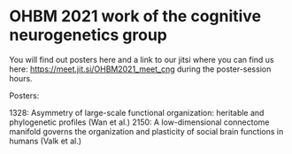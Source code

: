 # OHBM 2021 work of the cognitive neurogenetics group

You will find out posters here and a link to our jitsi where you can find us here: https://meet.jit.si/OHBM2021_meet_cng during the poster-session hours.

Posters:


1328: Asymmetry of large-scale functional organization: heritable and phylogenetic profiles (Wan et al.)
2150: A low-dimensional connectome manifold governs the organization and plasticity of social brain functions in humans (Valk et al.)


